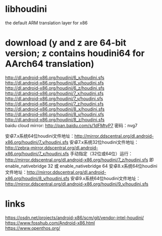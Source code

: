 # libhoudini
the default ARM translation layer for x86

# download (y and z are 64-bit version; z contains houdini64 for AArch64 translation)
http://dl.android-x86.org/houdini/6_x/houdini.sfs   
http://dl.android-x86.org/houdini/6_y/houdini.sfs   
http://dl.android-x86.org/houdini/6_z/houdini.sfs   
http://dl.android-x86.org/houdini/7_x/houdini.sfs   
http://dl.android-x86.org/houdini/7_y/houdini.sfs   
http://dl.android-x86.org/houdini/7_z/houdini.sfs   
http://dl.android-x86.org/houdini/8_x/houdini.sfs   
http://dl.android-x86.org/houdini/8_y/houdini.sfs   
http://dl.android-x86.org/houdini/8_z/houdini.sfs   
baidu cloud mirror: http://pan.baidu.com/s/1dFMtyP7 密码：nvg7   


安卓7.x系统64位houdini文件地址：http://mirror.ddscentral.org/dl.android-x86.org/houdini/7_y/houdini.sfs
安卓7.x系统32位houdini文件地址：http://zebra-mirror.ddscentral.org/dl.android-x86.org/houdini/7_x/houdini.sfs
手动指定（32位或64位）运行：http://mirror.ddscentral.org/dl.android-x86.org/houdini/7_z/houdini.sfs 即enable_nativebridge 32 或 enable_nativebridge 64
安卓8.x系统64位houdini文件地址：http://mirror.ddscentral.org/dl.android-x86.org/houdini/8_y/houdini.sfs
安卓9.x系统64位houdini文件地址：http://mirror.ddscentral.org/dl.android-x86.org/houdini/9_y/houdini.sfs




# links
https://osdn.net/projects/android-x86/scm/git/vendor-intel-houdini/   
https://www.fosshub.com/Android-x86.html   
https://www.openthos.org/   


